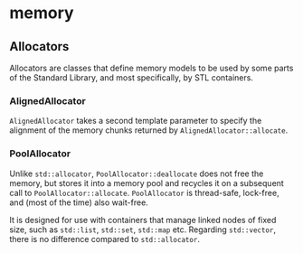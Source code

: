 memory
======


## Allocators

Allocators are classes that define memory models to be used by some parts of the
Standard Library, and most specifically, by STL containers.


### AlignedAllocator

`AlignedAllocator` takes a second template parameter to specify the alignment of
the memory chunks returned by `AlignedAllocator::allocate`.


### PoolAllocator

Unlike `std::allocator`,  `PoolAllocator::deallocate` does  not free the memory,
but stores  it  into  a memory pool  and  recycles  it  on  a subsequent call to
`PoolAllocator::allocate`.  `PoolAllocator` is thread-safe, lock-free, and (most
of the time) also wait-free.

It is designed  for use with containers that manage linked nodes of fixed  size,
such as `std::list`,  `std::set`, `std::map` etc. Regarding `std::vector`, there
is no difference compared to `std::allocator`.
